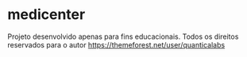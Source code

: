 # medicenter
Projeto desenvolvido apenas para fins educacionais. Todos os direitos reservados para o autor https://themeforest.net/user/quanticalabs
